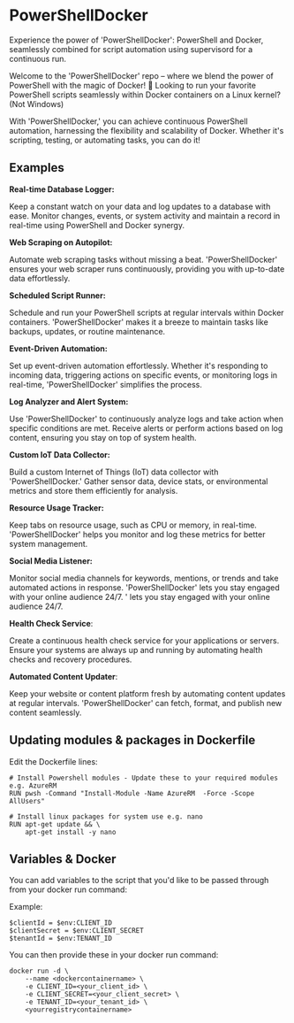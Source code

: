 # PowerShellDocker
Experience the power of 'PowerShellDocker': PowerShell and Docker, seamlessly combined for script automation using supervisord for a continuous run.

Welcome to the 'PowerShellDocker' repo – where we blend the power of PowerShell with the magic of Docker! 🚀
Looking to run your favorite PowerShell scripts seamlessly within Docker containers on a Linux kernel? (Not Windows)

With 'PowerShellDocker,' you can achieve continuous PowerShell automation, harnessing the flexibility and scalability of Docker. Whether it's scripting, testing, or automating tasks, you can do it!

## Examples

**Real-time Database Logger:**

Keep a constant watch on your data and log updates to a database with ease. Monitor changes, events, or system activity and maintain a record in real-time using PowerShell and Docker synergy.

**Web Scraping on Autopilot:**

Automate web scraping tasks without missing a beat. 'PowerShellDocker' ensures your web scraper runs continuously, providing you with up-to-date data effortlessly.

**Scheduled Script Runner:**

Schedule and run your PowerShell scripts at regular intervals within Docker containers. 'PowerShellDocker' makes it a breeze to maintain tasks like backups, updates, or routine maintenance.

**Event-Driven Automation:**

Set up event-driven automation effortlessly. Whether it's responding to incoming data, triggering actions on specific events, or monitoring logs in real-time, 'PowerShellDocker' simplifies the process.

**Log Analyzer and Alert System:**

Use 'PowerShellDocker' to continuously analyze logs and take action when specific conditions are met. Receive alerts or perform actions based on log content, ensuring you stay on top of system health.

**Custom IoT Data Collector:**

Build a custom Internet of Things (IoT) data collector with 'PowerShellDocker.' Gather sensor data, device stats, or environmental metrics and store them efficiently for analysis.

**Resource Usage Tracker:**

Keep tabs on resource usage, such as CPU or memory, in real-time. 'PowerShellDocker' helps you monitor and log these metrics for better system management.

**Social Media Listener:**

Monitor social media channels for keywords, mentions, or trends and take automated actions in response. 'PowerShellDocker' lets you stay engaged with your online audience 24/7.
' lets you stay engaged with your online audience 24/7.

**Health Check Service**:

Create a continuous health check service for your applications or servers. Ensure your systems are always up and running by automating health checks and recovery procedures.

**Automated Content Updater**:

Keep your website or content platform fresh by automating content updates at regular intervals. 'PowerShellDocker' can fetch, format, and publish new content seamlessly.

## Updating modules & packages in Dockerfile

Edit the Dockerfile lines:
```
# Install Powershell modules - Update these to your required modules e.g. AzureRM
RUN pwsh -Command "Install-Module -Name AzureRM  -Force -Scope AllUsers"
```
```
# Install linux packages for system use e.g. nano
RUN apt-get update && \
    apt-get install -y nano
```

## Variables & Docker
You can add variables to the script that you'd like to be passed through from your docker run command:

Example:

```
$clientId = $env:CLIENT_ID
$clientSecret = $env:CLIENT_SECRET
$tenantId = $env:TENANT_ID
```

You can then provide these in your docker run command:
```
docker run -d \
    --name <dockercontainername> \
    -e CLIENT_ID=<your_client_id> \
    -e CLIENT_SECRET=<your_client_secret> \
    -e TENANT_ID=<your_tenant_id> \
    <yourregistrycontainername>

```
